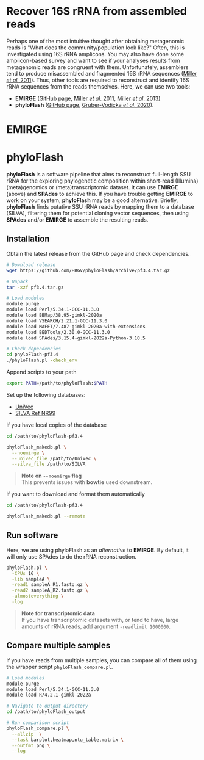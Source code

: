 # Recover 16S rRNA from assembled reads
Perhaps one of the most intuitive thought after obtaining metagenomic reads is "What does the community/population look like?" Often, this is investigated using 16S rRNA amplicons. You may also have done some amplicon-based survey and want to see if your analyses results from metagenomic reads are congruent with them. Unfortunately, assemblers tend to produce misassembled and fragmented  16S rRNA sequences ([Miller *et al.* 2011](http://genomebiology.com/2011/12/5/R44)). Thus, other tools are required to reconstruct and identify 16S rRNA sequences from the reads themselves. Here, we can use two tools: 
- **EMIRGE** ([GitHub page](https://github.com/csmiller/EMIRGE), [Miller *et al*. 2011](http://genomebiology.com/2011/12/5/R44), [Miller *et al*. 2013](https://doi.org/10.1371/journal.pone.0056018)) 
- **phyloFlash** ([GitHub page](http://hrgv.github.io/phyloFlash/), [Gruber-Vodicka *et al*. 2020](https://doi.org/10.1128/mSystems.00920-20)).

# EMIRGE


# phyloFlash

**phyloFlash** is a software pipeline that aims to reconstruct full-length SSU rRNA for the exploring phylogenetic composition within short-read (Illumina) (meta)genomics or (meta)transcriptomic dataset. It can use **EMIRGE** (above) and **SPAdes** to achieve this. If you have trouble getting **EMIRGE** to work on your system, **phyloFlash** may be a good alternative. Briefly, **phyloFlash** finds putative SSU rRNA reads by mapping them to a database (SILVA), filtering them for potential cloning vector sequences, then using **SPAdes** and/or **EMIRGE** to assemble the resulting reads.

## Installation

Obtain the latest release from the GitHub page and check dependencies.

```bash
# Download release
wget https://github.com/HRGV/phyloFlash/archive/pf3.4.tar.gz

# Unpack
tar -xzf pf3.4.tar.gz

# Load modules
module purge
module load Perl/5.34.1-GCC-11.3.0
module load BBMap/38.95-gimkl-2020a
module load VSEARCH/2.21.1-GCC-11.3.0
module load MAFFT/7.487-gimkl-2020a-with-extensions
module load BEDTools/2.30.0-GCC-11.3.0
module load SPAdes/3.15.4-gimkl-2022a-Python-3.10.5

# Check dependencies
cd phyloFlash-pf3.4
./phyloFlash.pl -check_env
```

Append scripts to your path

```bash
export PATH=/path/to/phyloFlash:$PATH
```

Set up the following databases:
- [UniVec](https://ftp.ncbi.nlm.nih.gov/pub/UniVec/UniVec)
- [SILVA Ref NR99](https://www.arb-silva.de/no_cache/download/archive/current/Exports/)

If you have local copies of the database

```bash
cd /path/to/phyloFlash-pf3.4

phyloFlash_makedb.pl \
  --noemirge \
  --univec_file /path/to/UniVec \
  --silva_file /path/to/SILVA
```

> **Note on `--noemirge` flag**<br>
> This prevents issues with **bowtie** used downstream. 

If you want to download and format them automatically

```bash
cd /path/to/phyloFlash-pf3.4

phyloFlash_makedb.pl --remote
```

## Run software

Here, we are using phyloFlash as an *alternative* to **EMIRGE**. By default, it will only use SPAdes to do the rRNA reconstruction.

```bash
phyloFlash.pl \
  -CPUs 16 \
  -lib sampleA \
  -read1 sampleA_R1.fastq.gz \
  -read2 sampleA_R2.fastq.gz \
  -almosteverything \
  -log
```

> **Note for transcriptomic data**<br>
> If you have transcriptomic datasets with, or tend to have, large amounts of rRNA reads, add argument `-readlimit 1000000`. 

## Compare multiple samples

If you have reads from multiple samples, you can compare all of them using the wrapper script `phyloFlash_compare.pl`.

```bash
# Load modules
module purge
module load Perl/5.34.1-GCC-11.3.0
module load R/4.2.1-gimkl-2022a

# Navigate to output directory
cd /path/to/phyloFlash_output

# Run comparison script
phyloFlash_compare.pl \
  --allzip  \
  --task barplot,heatmap,ntu_table,matrix \
  --outfmt png \
  --log
```
